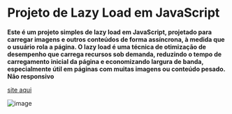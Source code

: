 # Projeto de Lazy Load em JavaScript

**Este é um projeto simples de lazy load em JavaScript, projetado para carregar imagens e outros conteúdos de forma assíncrona, à medida que o usuário rola a página. O lazy load é uma técnica de otimização de desempenho que carrega recursos sob demanda, reduzindo o tempo de carregamento inicial da página e economizando largura de banda, especialmente útil em páginas com muitas imagens ou conteúdo pesado. Não responsivo**

[site aqui](https://ggvictor.github.io/Lazy-Load/)

![image](https://github.com/ggvictor/Lazy-Load/assets/107512940/84218b07-aeb4-4c98-84d5-6a427a7ab64d)
